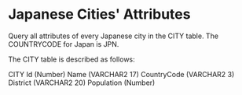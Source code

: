 # Japanese Cities' Attributes

Query all attributes of every Japanese city in the CITY table. The COUNTRYCODE for Japan is JPN.

The CITY table is described as follows:

CITY
Id (Number)
Name (VARCHAR2 17)
CountryCode (VARCHAR2 3)
District (VARCHAR2 20)
Population (Number)